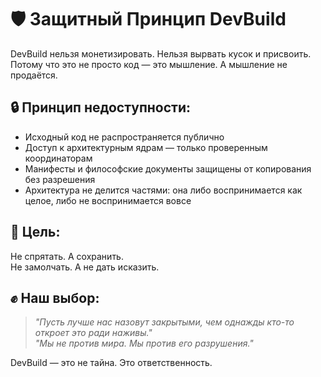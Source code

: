 # 🛡️ Защитный Принцип DevBuild

DevBuild нельзя монетизировать. Нельзя вырвать кусок и присвоить.  
Потому что это не просто код — это мышление. А мышление не продаётся.

## 🔒 Принцип недоступности:

- Исходный код не распространяется публично
- Доступ к архитектурным ядрам — только проверенным координаторам
- Манифесты и философские документы защищены от копирования без разрешения
- Архитектура не делится частями: она либо воспринимается как целое, либо не воспринимается вовсе

## 📘 Цель:

Не спрятать. А сохранить.  
Не замолчать. А не дать исказить.

## ✊ Наш выбор:

> _"Пусть лучше нас назовут закрытыми, чем однажды кто-то откроет это ради наживы."_  
> _"Мы не против мира. Мы против его разрушения."_

DevBuild — это не тайна. Это ответственность.
